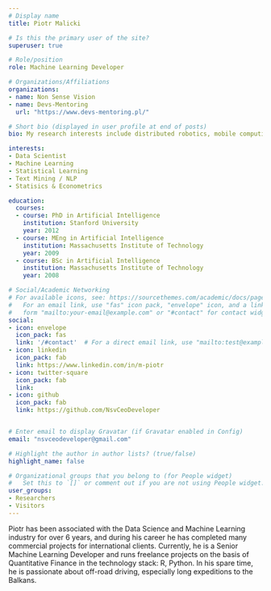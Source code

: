 ```yaml
---
# Display name
title: Piotr Malicki

# Is this the primary user of the site?
superuser: true

# Role/position
role: Machine Learning Developer

# Organizations/Affiliations
organizations:
- name: Non Sense Vision 
- name: Devs-Mentoring
  url: "https://www.devs-mentoring.pl/"

# Short bio (displayed in user profile at end of posts)
bio: My research interests include distributed robotics, mobile computing and programmable matter.

interests:
- Data Scientist
- Machine Learning
- Statistical Learning
- Text Mining / NLP
- Statisics & Econometrics

education:
  courses:
  - course: PhD in Artificial Intelligence
    institution: Stanford University
    year: 2012
  - course: MEng in Artificial Intelligence
    institution: Massachusetts Institute of Technology
    year: 2009
  - course: BSc in Artificial Intelligence
    institution: Massachusetts Institute of Technology
    year: 2008

# Social/Academic Networking
# For available icons, see: https://sourcethemes.com/academic/docs/page-builder/#icons
#   For an email link, use "fas" icon pack, "envelope" icon, and a link in the
#   form "mailto:your-email@example.com" or "#contact" for contact widget.
social:
- icon: envelope
  icon_pack: fas
  link: '/#contact'  # For a direct email link, use "mailto:test@example.org".
- icon: linkedin
  icon_pack: fab
  link: https://www.linkedin.com/in/m-piotr
- icon: twitter-square
  icon_pack: fab
  link: 
- icon: github
  icon_pack: fab
  link: https://github.com/NsvCeoDeveloper


# Enter email to display Gravatar (if Gravatar enabled in Config)
email: "nsvceodeveloper@gmail.com"

# Highlight the author in author lists? (true/false)
highlight_name: false

# Organizational groups that you belong to (for People widget)
#   Set this to `[]` or comment out if you are not using People widget.
user_groups:
- Researchers
- Visitors
---
```


Piotr has been associated with the Data Science and Machine Learning industry for over 6 years, and during his career he has completed many commercial projects for international clients. Currently, he is a Senior Machine Learning Developer and runs freelance projects on the basis of Quantitative Finance in the technology stack: R, Python. In his spare time, he is passionate about off-road driving, especially long expeditions to the Balkans.
